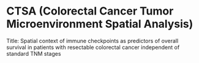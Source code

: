 # CTSA (Colorectal Cancer Tumor Microenvironment Spatial Analysis)
Title: Spatial context of immune checkpoints as predictors of overall survival in patients with resectable colorectal cancer independent of standard TNM stages
